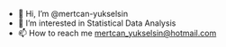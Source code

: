 - 👋 Hi, I’m @mertcan-yukselsin
- 👀 I’m interested in Statistical Data Analysis
- 📫 How to reach me mertcan_yukselsin@hotmail.com

<!---
mertcan-yukselsin/mertcan-yukselsin is a ✨ special ✨ repository because its `README.md` (this file) appears on your GitHub profile.
You can click the Preview link to take a look at your changes.
--->
